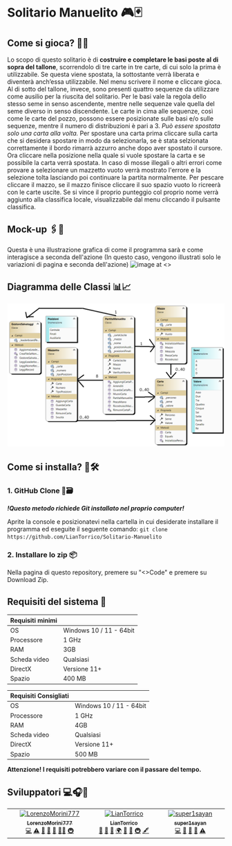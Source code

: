 # **Solitario Manuelito** 🎮🃏
##  **Come si gioca?** 🎲🤔
Lo scopo di questo solitario è di **costruire e completare le basi poste al di sopra del tallone**, scorrendolo di tre carte in tre carte, di cui solo la prima è utilizzabile. Se questa viene spostata, la sottostante verrà liberata e diventerà anch’essa utilizzabile. 
Nel menu scrivere il nome e cliccare gioca.
Al di sotto del tallone, invece, sono presenti quattro sequenze da utilizzare come ausilio per la riuscita del solitario. 
Per le basi vale la regola dello stesso seme in senso ascendente, mentre nelle sequenze vale quella del seme diverso in senso discendente. 
Le carte in cima alle sequenze, così come le carte del pozzo, possono essere posizionate sulle basi e/o sulle sequenze, mentre il numero di distribuzioni è pari a 3. 
*Può essere spostata solo una carta alla volta.*
Per spostare una carta prima cliccare sulla carta che si desidera spostare in modo da selezionarla, se è stata selzionata correttamente il bordo rimarrà azzurro anche dopo aver spostato il cursore.
Ora cliccare nella posizione nella quale si vuole spostare la carta e se possibile la carta verrà spostata.
In caso di mosse illegali o altri errori come provare a selezionare un mazzetto vuoto verrà mostrato l'errore e la selezione tolta lasciando poi continuare la partita normalmente.
Per pescare cliccare il mazzo, se il mazzo finisce cliccare il suo spazio vuoto lo ricreerà con le carte uscite.
Se si vince il proprio punteggio col proprio nome verrà aggiunto alla classifica locale, visualizzabile dal menu cliccando il pulsante classifica.
## **Mock-up** 🖇️🎨
Questa è una illustrazione grafica di come il programma sarà e come interagisce a seconda dell'azione (In questo caso, vengono illustrati solo le variazioni di pagina e seconda dell'azione)
![image at <>](Mockup.png)

## **Diagramma delle Classi** 📊📈
![image at <>](DiagrammaClassi.png)
## Come si installa? 🧰🛠️
### 1. GitHub Clone 🤖🗃️
***!Questo metodo richiede Git installato nel proprio computer!***

Aprite la console e posizionatevi nella cartella in cui desiderate installare il programma ed eseguite il seguente comando: `git clone https://github.com/LianTorrico/Solitario-Manuelito`
### 2. Installare lo zip 📦
Nella pagina di questo repository, premere su "<>Code" e premere su Download Zip.

## Requisiti del sistema 📑

 | Requisiti minimi |             |
|-------------------|-------------|
| OS | Windows 10 / 11 - 64bit |
| Processore | 1 GHz |
| RAM | 3GB |
| Scheda video | Qualsiasi |
| DirectX | Versione 11+ |
| Spazio |	400 MB |

 | Requisiti Consigliati |             |
|-------------------|-------------|
| OS | Windows 10 / 11 - 64bit |
| Processore | 1 GHz |
| RAM | 4GB |
| Scheda video | Qualsiasi |
| DirectX | Versione 11+ |
| Spazio |	500 MB |

**Attenzione! I requisiti potrebbero variare con il passare del tempo.**



## **Sviluppatori** 💻🎧📱

<!-- ALL-CONTRIBUTORS-LIST:START - Do not remove or modify this section -->
<!-- prettier-ignore-start -->
<!-- markdownlint-disable -->
<table>
  <tbody>
    <tr>
      <td align="center" valign="top" width="14.28%"><a href="https://github.com/LorenzoMorini777"><img src="https://avatars.githubusercontent.com/u/150846437?v=4?s=100" width="100px;" alt="LorenzoMorini777"/><br /><sub><b>LorenzoMorini777</b></sub></a><br /><a href="#code-LorenzoMorini777" title="Code">💻</a> <a href="#test-LorenzoMorini777" title="Tests">⚠️</a> <a href="#bug-LorenzoMorini777" title="Bug reports">🐛</a> <a href="#ideas-LorenzoMorini777" title="Ideas, Planning, & Feedback">🤔</a> <a href="#maintenance-LorenzoMorini777" title="Maintenance">🚧</a> <a href="#mentoring-LorenzoMorini777" title="Mentoring">🧑‍🏫</a> <a href="#infra-LorenzoMorini777" title="Infrastructure (Hosting, Build-Tools, etc)">🚇</a></td>
      <td align="center" valign="top" width="14.28%"><a href="https://github.com/LianTorrico"><img src="https://avatars.githubusercontent.com/u/157365006?v=4?s=100" width="100px;" alt="LianTorrico"/><br /><sub><b>LianTorrico</b></sub></a><br /><a href="#design-LianTorrico" title="Design">🎨</a> <a href="#doc-LianTorrico" title="Documentation">📖</a> <a href="#ideas-LianTorrico" title="Ideas, Planning, & Feedback">🤔</a> <a href="#translation-LianTorrico" title="Translation">🌍</a> <a href="#talk-LianTorrico" title="Talks">📢</a> <a href="#userTesting-LianTorrico" title="User Testing">📓</a> <a href="#infra-LianTorrico" title="Infrastructure (Hosting, Build-Tools, etc)">🚇</a> <a href="#content-LianTorrico" title="Content">🖋</a></td>
      <td align="center" valign="top" width="14.28%"><a href="https://github.com/super1sayan"><img src="https://avatars.githubusercontent.com/u/159620434?v=4?s=100" width="100px;" alt="super1sayan"/><br /><sub><b>super1sayan</b></sub></a><br /><a href="#code-super1sayan" title="Code">💻</a> <a href="#doc-super1sayan" title="Documentation">📖</a> <a href="#ideas-super1sayan" title="Ideas, Planning, & Feedback">🤔</a> <a href="#userTesting-super1sayan" title="User Testing">📓</a> <a href="#test-super1sayan" title="Tests">⚠️</a></td>
    </tr>
  </tbody>
</table>

<!-- markdownlint-restore -->
<!-- prettier-ignore-end -->

<!-- ALL-CONTRIBUTORS-LIST:END -->
